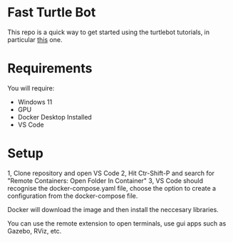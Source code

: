 # Fast Turtle Bot

This repo is a quick way to get started using the turtlebot tutorials, in particular [this](https://emanual.robotis.com/docs/en/platform/turtlebot3/simulation/#gazebo-simulation) one. 

# Requirements

You will require: 
- Windows 11 
- GPU 
- Docker Desktop Installed 
- VS Code

# Setup 

1, Clone repository and open VS Code
2, Hit Ctr-Shift-P and search for "Remote Containers: Open Folder In Container"
3, VS Code should recognise the docker-compose.yaml file, choose the option to create a configuration from the docker-compose file. 

Docker will download the image and then install the neccesary libraries. 

You can use the remote extension to open terminals, use gui apps such as Gazebo, RViz, etc. 



